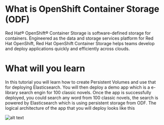 # What is OpenShift Container Storage (ODF)

Red Hat® OpenShift® Container Storage is software-defined storage for containers. Engineered as the data and storage services platform for Red Hat OpenShift, Red Hat OpenShift Container Storage helps teams develop and deploy applications quickly and efficiently across clouds.

# What will you learn

In this tutorial you will learn how to create Persistent Volumes and use that for deploying Elasticsearch. You will then deploy a demo app which is a e-library search engin for 100 classic novels. Once the app is successfully deployed, you could search any word from 100 classic novels, the search is powered by Elasticsearch which is using persistent storage from ODF. The logical architecture of the app that you will deploy looks like this

![alt text](https://github.com/mulbc/learn-katacoda/raw/master/persistence/persistent-elasticsearch/architecture.png)
